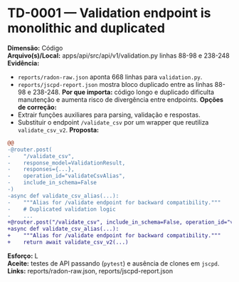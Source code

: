 # TD-0001 — Validation endpoint is monolithic and duplicated
**Dimensão:** Código  
**Arquivo(s)/Local:** apps/api/src/api/v1/validation.py linhas 88-98 e 238-248  
**Evidência:**
- `reports/radon-raw.json` aponta 668 linhas para `validation.py`.
- `reports/jscpd-report.json` mostra bloco duplicado entre as linhas 88-98 e 238-248.
**Por que importa:** código longo e duplicado dificulta manutenção e aumenta risco de divergência entre endpoints.
**Opções de correção:**
- Extrair funções auxiliares para parsing, validação e respostas.
- Substituir o endpoint `/validate_csv` por um wrapper que reutiliza `validate_csv_v2`.
**Proposta:**
```diff
@@
-@router.post(
-    "/validate_csv",
-    response_model=ValidationResult,
-    responses={...},
-    operation_id="validateCsvAlias",
-    include_in_schema=False
-)
-async def validate_csv_alias(...):
-    """Alias for /validate endpoint for backward compatibility."""
-    # Duplicated validation logic
-    ...
+@router.post("/validate_csv", include_in_schema=False, operation_id="validateCsvAlias")
+async def validate_csv_alias(...):
+    """Alias for /validate endpoint for backward compatibility."""
+    return await validate_csv_v2(...)
```
**Esforço:** L  
**Aceite:** testes de API passando (`pytest`) e ausência de clones em `jscpd`.  
**Links:** reports/radon-raw.json, reports/jscpd-report.json
